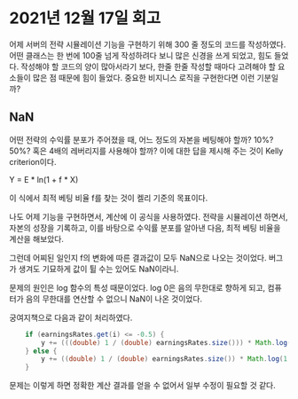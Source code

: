 # 2021년 12월 17일 회고

어제 서버의 전략 시뮬레이션 기능을 구현하기 위해 300 줄 정도의 코드를 작성하였다. 어떤 클래스는 한 번에 100줄 넘게 작성하려다 보니 많은 신경을 쓰게 되었고, 힘도 들었다. 작성해야 할 코드의 양이 많아서라기 보다, 한줄 한줄 작성할 때마다 고려해야 할 요소들이 많은 점 때문에 힘이 들었다. 중요한 비지니스 로직을 구현한다면 이런 기분일까?

## NaN

어떤 전략의 수익률 분포가 주어졌을 때, 어느 정도의 자본을 베팅해야 할까? 10%? 50%? 혹은 4배의 레버리지를 사용해야 할까? 이에 대한 답을 제시해 주는 것이 Kelly criterion이다.

Y = E * ln(1 + f * X)

이 식에서 최적 베팅 비율 f를 찾는 것이 켈리 기준의 목표이다. 

나도 어제 기능을 구현하면서, 계산에 이 공식을 사용하였다. 전략을 시뮬레이션 하면서, 자본의 성장을 기록하고, 이를 바탕으로 수익률 분포를 알아낸 다음, 최적 베팅 비율을 계산을 해보았다.

그런데 어찌된 일인지 f의 변화에 따른 결과값이 모두 NaN으로 나오는 것이었다. 버그가 생겨도 기묘하게 값이 튈 수는 있어도 NaN이라니. 

문제의 원인은 log 함수의 특성 때문이었다. log 0은 음의 무한대로 향하게 되고, 컴퓨터가 음의 무한대를 연산할 수 없으니 NaN이 나온 것이었다. 

궁여지책으로 다음과 같이 처리하였다.
```Java
    if (earningsRates.get(i) <= -0.5) {
        y += (((double) 1 / (double) earningsRates.size())) * Math.log(1 + f * 0);
    } else {
        y += ((double) 1 / (double) earningsRates.size()) * Math.log(1 + f * earningsRates.get(i));
    }
```
문제는 이렇게 하면 정확한 계산 결과를 얻을 수 없어서 일부 수정이 필요할 것 같다. 

